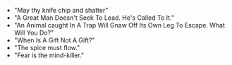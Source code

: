 * "May thy knife chip and shatter"
* "A Great Man Doesn't Seek To Lead. He's Called To It."
* "An Animal caught In A Trap Will Gnaw Off Its Own Leg To Escape. What Will You Do?"
* "When Is A Gift Not A Gift?"
* "The spice must flow."
* "Fear is the mind-killer."
